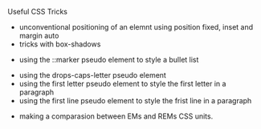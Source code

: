 Useful CSS Tricks

<!-- Box positioning -->

- unconventional positioning of an elemnt using position fixed, inset and margin auto
- tricks with box-shadows

<!-- CSS marker pseudo element -->

- using the ::marker pseudo element to style a bullet list

<!-- Drops Caps Frist Letter -->

- using the drops-caps-letter pseudo element
- using the first letter pseudo element to style the first letter in a paragraph
- using the first line pseudo element to style the frist line in a paragraph

<!-- Differences between EMs and REMs CSS units -->

- making a comparasion between EMs and REMs CSS units.

